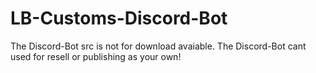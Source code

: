 # LB-Customs-Discord-Bot
The Discord-Bot src is not for download avaiable.
The Discord-Bot cant used for resell or publishing as your own!
